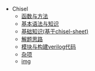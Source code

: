 * Chisel
   * [函数与方法](函数与方法/)
   * [基本语法与知识](基本语法与知识.md)
   * [基础知识(基于chisel-sheet)](基础知识(基于chisel-sheet).md)
   * [解题思路](解题思路.md)
   * [模块与构建verilog代码](模块与构建verilog代码.md)
   * [杂项](杂项/)
   * [img](img/)
